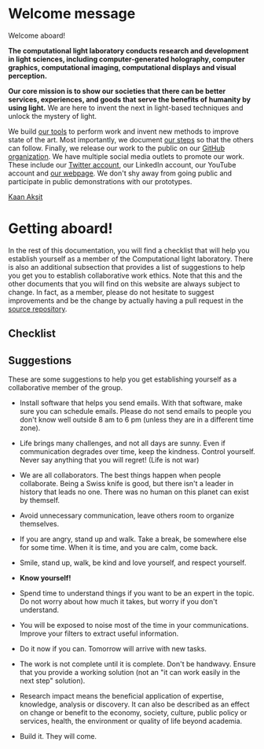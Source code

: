 # Welcome message
Welcome aboard!

**The computational light laboratory conducts research and development in light sciences, including computer-generated holography, computer graphics, computational imaging, computational displays and visual perception.**

**Our core mission is to show our societies that there can be better services, experiences, and goods that serve the benefits of humanity by using light.**
We are here to invent the next in light-based techniques and unlock the mystery of light.

We build [our tools](https://github.com/kunguz/odak) to perform work and invent new methods to improve state of the art. 
Most importantly, we document [our steps](https://complight.github.io/documentation) so that the others can follow.
Finally, we release our work to the public on our [GitHub organization](https://github.com/complight). 
We have multiple social media outlets to promote our work. 
These include our [Twitter account](https://twitter.com/complightlab), our LinkedIn account, our YouTube account and [our webpage](https://complight.github.io/). 
We don't shy away from going public and participate in public demonstrations with our prototypes.

[Kaan Akşit](https://kaanaksit.com)

# Getting aboard!
In the rest of this documentation, you will find a checklist that will help you establish yourself as a member of the Computational light laboratory.
There is also an additional subsection that provides a list of suggestions to help you get you to establish collaborative work ethics.
Note that this and the other documents that you will find on this website are always subject to change.
In fact, as a member, please do not hesitate to suggest improvements and be the change by actually having a pull request in the [source repository](https://github.com/complight/complight.github.io).

## Checklist

## Suggestions
These are some suggestions to help you get establishing yourself as a collaborative member of the group.

 - Install software that helps you send emails. With that software, make sure you can schedule emails. Please do not send emails to people you don't know well outside 8 am to 6 pm (unless they are in a different time zone).

- Life brings many challenges, and not all days are sunny. Even if communication degrades over time, keep the kindness. Control yourself. Never say anything that you will regret! (Life is not war)

- We are all collaborators. The best things happen when people collaborate. Being a Swiss knife is good, but there isn't a leader in history that leads no one. There was no human on this planet can exist by themself.

- Avoid unnecessary communication, leave others room to organize themselves.

- If you are angry, stand up and walk. Take a break, be somewhere else for some time. When it is time, and you are calm, come back.

- Smile, stand up, walk, be kind and love yourself, and respect yourself.

- **Know yourself!**

- Spend time to understand things if you want to be an expert in the topic. Do not worry about how much it takes, but worry if you don't understand.

- You will be exposed to noise most of the time in your communications. Improve your filters to extract useful information.

- Do it now if you can. Tomorrow will arrive with new tasks.

- The work is not complete until it is complete. Don't be handwavy. Ensure that you provide a working solution (not an "it can work easily in the next step" solution).

- Research impact means the beneficial application of expertise, knowledge, analysis or discovery. It can also be described as an effect on change or benefit to the economy, society, culture, public policy or services, health, the environment or quality of life beyond academia.

- Build it. They will come.
